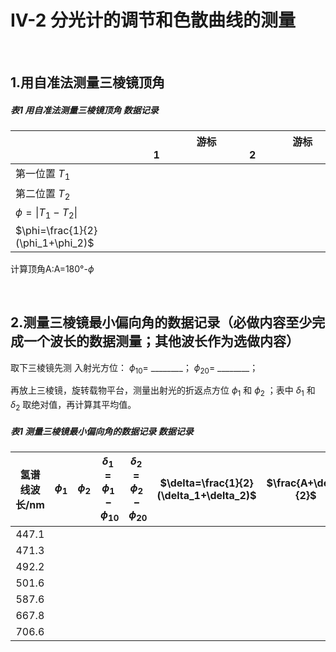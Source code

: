 # **IV-2 分光计的调节和色散曲线的测量**

&ensp;

## **1.用自准法测量三棱镜顶角**

##### 表1 用自准法测量三棱镜顶角 数据记录

|  | &emsp;&emsp;&emsp;&emsp;&emsp;游标1&emsp;&emsp;&emsp;&emsp;&emsp; | &emsp;&emsp;&emsp;&emsp;&emsp;游标2&emsp;&emsp;&emsp;&emsp;&emsp; |
| :--- | :---: | :---: |
| 第一位置 $T_1$ |
| 第二位置 $T_2$ |
| $\phi=\lvert T_1-T_2\rvert$ |
| $\phi=\frac{1}{2}(\phi_1+\phi_2)$ |

计算顶角A:A=180&deg;-$\phi$

&ensp;

## **2.测量三棱镜最小偏向角的数据记录（必做内容至少完成一个波长的数据测量；其他波长作为选做内容）**

取下三棱镜先测 入射光方位： $\phi_{10}=$ ________； $\phi_{20}=$ ________；

再放上三棱镜，旋转载物平台，测量出射光的折返点方位 $\phi_1$ 和 $\phi_2$ ；表中 $\delta_1$ 和 $\delta_2$ 取绝对值，再计算其平均值。

##### 表1 测量三棱镜最小偏向角的数据记录 数据记录

| 氢谱线波长/nm | &emsp; $\phi_1$ &emsp; | &emsp; $\phi_2$ &emsp; | $\delta_1=\phi_1-\phi_{10}$ | $\delta_2=\phi_2-\phi_{20}$ | $\delta=\frac{1}{2}(\delta_1+\delta_2)$ | $\frac{A+\delta}{2}$ | $n=\frac{sin\frac{A+\delta}{2}l}{sin\frac{A}{2}}$ |
| :---: | :---: | :---: | :---: | :---: | :---: | :---: | :---: |
| 447.1 |
| 471.3 |
| 492.2 |
| 501.6 |
| 587.6 |
| 667.8 |
| 706.6 |